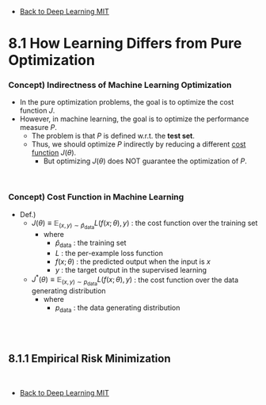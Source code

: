 * [Back to Deep Learning MIT](../../main.md)

# 8.1 How Learning Differs from Pure Optimization

### Concept) Indirectness of Machine Learning Optimization
- In the pure optimization problems, the goal is to optimize the cost function $`J`$.
- However, in machine learning, the goal is to optimize the performance measure $`P`$.
  - The problem is that $`P`$ is defined w.r.t. the **test set**.
  - Thus, we should optimize $`P`$ indirectly by reducing a different [cost function](#concept-cost-function-in-machine-learning) $`J(\theta)`$.
    - But optimizing $`J(\theta)`$ does NOT guarantee the optimization of $`P`$.

<br>

### Concept) Cost Function in Machine Learning
- Def.)
  - $`J(\theta) \equiv \mathbb{E}_{(x,y)\sim\hat{p}_{\textrm{data}}} L(f(x;\theta), y)`$ : the cost function over the training set
    - where
      - $`\hat{p}_{\textrm{data}}`$ : the training set
      - $`L`$ : the per-example loss function
      - $`f(x;\theta)`$ : the predicted output when the input is $`x`$
      - $`y`$ : the target output in the supervised learning
  - $`J^\ast (\theta) \equiv \mathbb{E}_{(x,y)\sim p_{\textrm{data}}} L(f(x;\theta), y)`$ : the cost function over the data generating distribution
    - where
      - $`p_{\textrm{data}}`$ : the data generating distribution

<br><br>

## 8.1.1 Empirical Risk Minimization






<br>

* [Back to Deep Learning MIT](../../main.md)